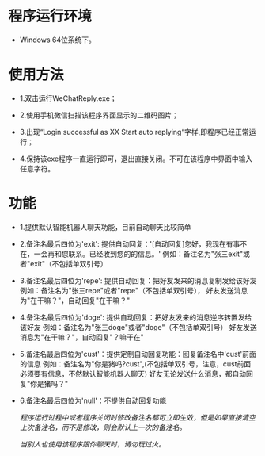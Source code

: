 # 程序运行环境
- Windows 64位系统下。


# 使用方法
- 1.双击运行WeChatReply.exe；
	
- 2.使用手机微信扫描该程序界面显示的二维码图片；
	   
- 3.出现“Login successful as XX Start auto replying“字样,即程序已经正常运行；
	
- 4.保持该exe程序一直运行即可，退出直接关闭。不可在该程序中界面中输入任意字符。


# 功能
- 1.提供默认智能机器人聊天功能，目前自动聊天比较简单
	
- 2.备注名最后四位为'exit': 提供自动回复：'[自动回复]您好，我现在有事不在，一会再和您联系。已经收到您的的信息。'
		例如：备注名为"张三exit"或者"exit"（不包括单双引号）
	
- 3.备注名最后四位为'repe': 提供自动回复：把好友发来的消息复制发给该好友
		例如：备注名为"张三repe"或者"repe"（不包括单双引号），
		好友发送消息为"在干嘛？"，自动回复"在干嘛？"
		
- 4.备注名最后四位为'doge': 提供自动回复：把好友发来的消息逆序转置发给该好友
		例如：备注名为"张三doge"或者"doge"（不包括单双引号）
		好友发送消息为"在干嘛？"，自动回复"？嘛干在"
		
- 5.备注名最后四位为'cust'：提供定制自动回复功能：回复备注名中'cust'前面的信息
		例如：备注名为"你是猪吗?cust",(不包括单双引号，注意，cust前面必须要有信息，不然默认智能机器人聊天)
		好友无论发送什么消息，都自动回复"你是猪吗？"
		
- 6.备注名最后四位为'null'：不提供自动回复功能


	*程序运行过程中或者程序关闭时修改备注名都可立即生效，但是如果直接清空上次备注名，而不是修改，则会默认上一次的备注名。*
	
	*当别人也使用该程序跟你聊天时，请勿玩过火。*



